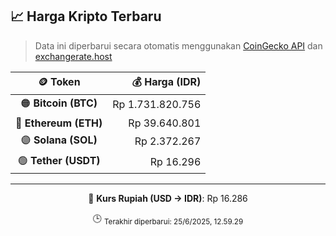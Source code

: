 

<!-- HARGA_KRIPTO -->
## 📈 Harga Kripto Terbaru

> Data ini diperbarui secara otomatis menggunakan [CoinGecko API](https://www.coingecko.com/) dan [exchangerate.host](https://exchangerate.host/)

<div align="center">

| 🪙 Token | 💰 Harga (IDR) |
|:------:|---------------:|
| 🟠 **Bitcoin (BTC)**   | Rp 1.731.820.756 |
| 🔵 **Ethereum (ETH)**  | Rp 39.640.801 |
| 🟣 **Solana (SOL)**    | Rp 2.372.267 |
| 🟢 **Tether (USDT)**   | Rp 16.296 |

---

💱 **Kurs Rupiah (USD → IDR)**: Rp 16.286

🕒 <sub>Terakhir diperbarui: 25/6/2025, 12.59.29</sub>

</div>
<!-- /HARGA_KRIPTO -->